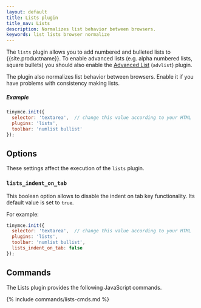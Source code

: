 ```yaml
---
layout: default
title: Lists plugin
title_nav: Lists
description: Normalizes list behavior between browsers.
keywords: list lists browser normalize
---
```


The `lists` plugin allows you to add numbered and bulleted lists to {{site.productname}}. To enable advanced lists (e.g. alpha numbered lists, square bullets) you should also enable the [Advanced List](../advlist/) (`advlist`) plugin.

The plugin also normalizes list behavior between browsers. Enable it if you have problems with consistency making lists.

##### Example

```js
tinymce.init({
  selector: 'textarea',  // change this value according to your HTML
  plugins: 'lists',
  toolbar: 'numlist bullist'
});
```

## Options

These settings affect the execution of the `lists` plugin.

### `lists_indent_on_tab`

This boolean option allows to disable the indent on tab key functionality. Its default value is set to `true`.

For example:

```js
tinymce.init({
  selector: 'textarea',  // change this value according to your HTML
  plugins: 'lists',
  toolbar: 'numlist bullist',
  lists_indent_on_tab: false
});
```

## Commands

The Lists plugin provides the following JavaScript commands.

{% include commands/lists-cmds.md %}
